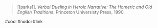 > [[parks]]. *Verbal Dueling in Heroic Narrative: The Homeric and Old English Traditions*. Princeton Universisty Press, 1990.


#cool
#nodoi #link 